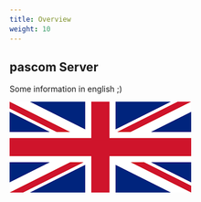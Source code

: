 ```yaml
---
title: Overview
weight: 10
---
```


## pascom Server

Some information in english ;)

![flag](flag.en.png)